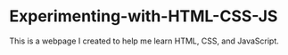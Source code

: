 # Experimenting-with-HTML-CSS-JS

This is a webpage I created to help me learn HTML, CSS, and JavaScript.
